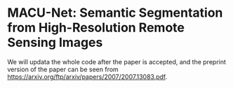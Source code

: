 # MACU-Net: Semantic Segmentation from High-Resolution Remote Sensing Images 
We will updata the whole code after the paper is accepted, and the preprint version of the paper can be seen from https://arxiv.org/ftp/arxiv/papers/2007/2007.13083.pdf.
